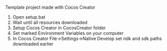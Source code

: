 Template project made with Cocos Creator

1. Open setup.bat
2. Wait until all resources downloaded
3. Setup Cocos Creator in CocosCreator folder
4. Set marked Environment Variables on your computer
5. In Cocos Creator File->Settings->Native Develop set ndk and sdk paths downloaded earlier